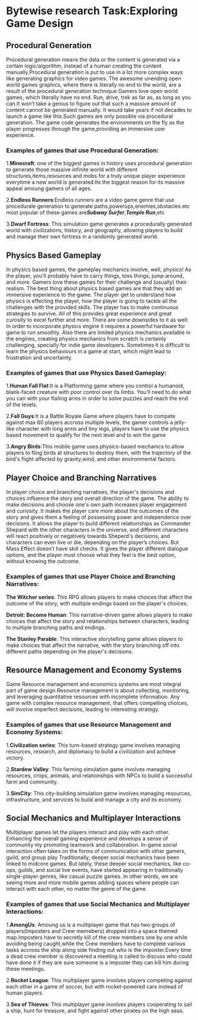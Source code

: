 # Bytewise research Task:Exploring Game Design

## Procedural Generation
Procedural generation means the data or the content is generated via a certain logic/algorithm, instead of a human creating the content manually.Procedural generation is put to use in a lot more complex ways like generating graphics for video games. The awesome unending open world games graphics, where there is literally no end to the world, are a result of the procedural generation technique
Gamers love open world games, which literally have no end. Run, drive, trek as far as, as long as you can.It won’t take a genius to figure out that such a massive amount of content cannot be generated manually. It would take years if not decades to launch a game like this.Such games are only possible via procedural generation. The game code generates the environments on the fly as the player progresses through the game,providing an immersive user experience.
### Examples of games that use Procedural Generation:
1.**Minecraft**: one of the biggest games in history uses procedural generation to generate those massive infinite world with different structures,items,resources and mobs for a truly unique player experience everytime a new world is generated.Its the biggest reason for its massive appeal amoung gamers of all ages.

2.**Endless Runners**:Endless runners are a video game genre that use procedurale generation to generate paths,powerups,enemies,obstacles etc most popular of these games are***Subway Surfer***,***Temple Run***,etc

3.**Dwarf Fortress**: This simulation game generates a procedurally generated world with civilizations, history, and geography, allowing players to build and manage their own fortress in a randomly generated world.

## Physics Based Gameplay
In physics based games, the gameplay mechanics involve, well, physics! As the player, you'll probably have to carry things, toss things, jump around, and more. Gamers love these games for their challenge and (usually) their realism.
The best thing about physics based games are that they add an immersive experience to the game. The player get to understand how physics is effecting the player, how the player is going to tackle all the challenges with the provided skills. The player has to make continuous strategies to survive. All of this provides great experience and great curosity to excel further and more.
There are some downsides to it as well:
In order to incorporate physics engine it requires a powerful hardware for game to run smoothly. Also there are limited physics mechanics available in the engines, creating physics mechanics from scratch is certainly challenging, specially for indie game developers. Sometimes it is difficult to learn the physics behaviours in a game at start, which might lead to frustration and uncertainty.
### Examples of games that use Physics Based Gameplay:
1.**Human Fall Flat**:It is a Platforming game where you control a humanoid, blank-faced creature with poor control over its limbs. You'll need to do what you can with your flailing arms in order to solve puzzles and reach the end of the levels.

2.**Fall Guys**:It is a Battle Royale Game where players have to compete against max 60 players accross multiple levels, the gamer controls a jelly-like character with long arms and tiny legs, players have to use the physics based movement to qualify for the next level and to win the game

3.**Angry Birds**:This mobile game uses physics-based mechanics to allow players to fling birds at structures to destroy them, with the trajectory of the bird's flight affected by gravity,wind, and other environmental factors.

## Player Choice and Branching Narratives
In player choice and branching narratives, the player's decisions and choices influence the story and overall direction of the game. The ability to make decisions and choose one's own path increases player engagement and curiosity. It makes the player care more about the outcomes of the story and gives them a feeling of possessing power and independence over decisions.
It allows the player to build different relationships as Commander Shepard with the other characters in the universe, and different characters will react positively or negatively towards Sheperd's decisions, and characters can even live or die, depending on the player’s choices. But Mass Effect doesn’t have skill checks. It gives the player different dialogue options, and the player must choose what they feel is the best option, without knowing the outcome.
### Examples of games that use Player Choice and Branching Narratives:
**The Witcher series**: This RPG allows players to make choices that affect the outcome of the story, with multiple endings based on the player's choices.

**Detroit: Become Human**: This narrative-driven game allows players to make choices that affect the story and relationships between characters, leading to multiple branching paths and endings.

**The Stanley Parable**: This interactive storytelling game allows players to make choices that affect the narrative, with the story branching off into different paths depending on the player's decisions.

## Resource Management and Economy Systems
Game Resource management and economics systems are most integral part of game design.Resource management is about collecting, monitoring, and leveraging quantitative resources with incomplete information. Any game with complex resource management, that offers compelling choices, will involve imperfect decisions, leading to interesting strategy.
### Examples of games that use Resource Management and Economy Systems:
1.**Civilization series**: This turn-based strategy game involves managing resources, research, and diplomacy to build a civilization and achieve victory.

2.**Stardew Valley**: This farming simulation game involves managing resources, crops, animals, and relationships with NPCs to build a successful farm and community.

3.**SimCity**: This city-building simulation game involves managing resources, infrastructure, and services to build and manage a city and its economy.

## Social Mechanics and Multiplayer Interactions
Multiplayer games let the players interact and play with each other. Enhancing the overall gaming experience and develops a sense of community my promoting teamwork and collaboration.
In-game social interaction often takes on the forms of communication with other gamers, guild, and group play Traditionally, deeper social mechanics have been linked to midcore games. But lately, these deeper social mechanics, like co-ops, guilds, and social live events, have started appearing in traditionally single-player genres, like casual puzzle games. In other words, we are seeing more and more mobile games adding spaces where people can interact with each other, no matter the genre of the game.
### Examples of games that use Social Mechanics and Multiplayer Interactions:
1.**AmongUs**: Amoung us is a multiplayer game that has two groups of players(Imposters and Crew memebers) dropped into a space themed map.Imposters have to secretly kill of the crew members one by one while avoiding being caught,while the Crew members have to complete various tasks accross the ship along side finding out who is the imposter.Every time a dead crew member is discovered a meeting is called to discuss who could have done it if they are sure someone is a imposter they can kill him during these meetings.

2.**Rocket League**: This multiplayer game involves players competing against each other in a game of soccer, but with rocket-powered cars instead of human players.

3.**Sea of Thieves**: This multiplayer game involves players cooperating to sail a ship, hunt for treasure, and fight against other pirates on the high seas.
